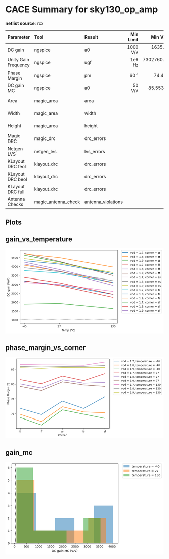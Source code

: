 
# CACE Summary for sky130_op_amp

**netlist source**: rcx

|      Parameter       |         Tool         |     Result      | Min Limit  |  Min Value   | Typ Target |  Typ Value   | Max Limit  |  Max Value   |  Status  |
| :------------------- | :------------------- | :-------------- | ---------: | -----------: | ---------: | -----------: | ---------: | -----------: | :------: |
| DC gain              | ngspice              | a0                   |        1000 V/V | 1635.030 V/V |          any | 3592.070 V/V |          any | 4725.170 V/V |   Pass ✅    |
| Unity Gain Frequency | ngspice              | ugf                  |          1e6 Hz | 7302760.000 Hz |          any | 11555800.000 Hz |          any | 17020100.000 Hz |   Pass ✅    |
| Phase Margin         | ngspice              | pm                   |            60 ° |   74.486 ° |          any |   80.121 ° |          any |   82.978 ° |   Pass ✅    |
| DC gain MC           | ngspice              | a0                   |          50 V/V | 85.553 V/V |          any | 714.391 V/V |          any | 4048.600 V/V |   Pass ✅    |
| Area                 | magic_area           | area                 |               ​ |          ​ |            ​ |          ​ |     9600 µm² | 6689.038 µm² |   Pass ✅    |
| Width                | magic_area           | width                |               ​ |          ​ |            ​ |          ​ |          any |  88.275 µm |   Pass ✅    |
| Height               | magic_area           | height               |               ​ |          ​ |            ​ |          ​ |          any |  75.775 µm |   Pass ✅    |
| Magic DRC            | magic_drc            | drc_errors           |               ​ |          ​ |            ​ |          ​ |            0 |          0 |   Pass ✅    |
| Netgen LVS           | netgen_lvs           | lvs_errors           |               ​ |          ​ |            ​ |          ​ |            0 |          0 |   Pass ✅    |
| KLayout DRC feol     | klayout_drc          | drc_errors           |               ​ |          ​ |            ​ |          ​ |            0 |          0 |   Pass ✅    |
| KLayout DRC beol     | klayout_drc          | drc_errors           |               ​ |          ​ |            ​ |          ​ |            0 |          0 |   Pass ✅    |
| KLayout DRC full     | klayout_drc          | drc_errors           |               ​ |          ​ |            ​ |          ​ |            0 |          0 |   Pass ✅    |
| Antenna Checks       | magic_antenna_check  | antenna_violations   |               ​ |          ​ |            ​ |          ​ |            0 |          0 |   Pass ✅    |


## Plots

## gain_vs_temperature

![gain_vs_temperature](./sky130_op_amp/rcx/gain_vs_temperature.png)

## phase_margin_vs_corner

![phase_margin_vs_corner](./sky130_op_amp/rcx/phase_margin_vs_corner.png)

## gain_mc

![gain_mc](./sky130_op_amp/rcx/gain_mc.png)

